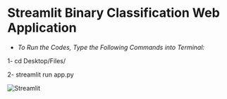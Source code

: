 # Streamlit Binary Classification Web Application

* *To Run the Codes, Type the Following Commands into Terminal:*
  
1- cd Desktop/Files/

2- streamlit run app.py

![Streamlit](Screenshots)

  
